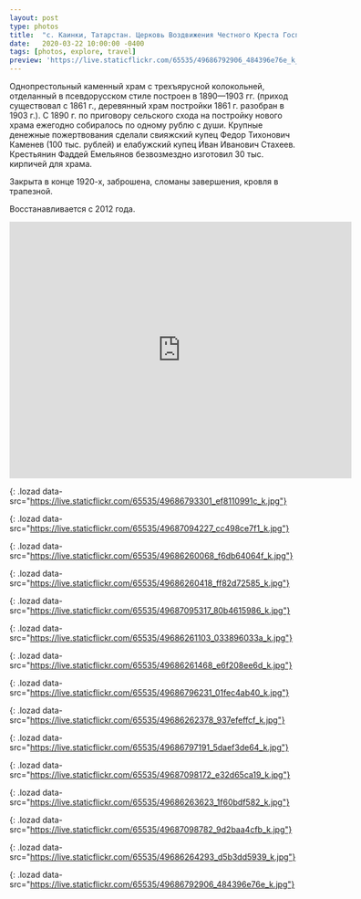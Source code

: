 ```yaml
---
layout: post
type: photos
title:  "с. Каинки, Татарстан. Церковь Воздвижения Честного Креста Господня"
date:   2020-03-22 10:00:00 -0400
tags: [photos, explore, travel]
preview: 'https://live.staticflickr.com/65535/49686792906_484396e76e_k_d.jpg'
---
```


Однопрестольный каменный храм с трехъярусной колокольней, отделанный в псевдорусском стиле построен в 1890—1903 гг. (приход существовал с 1861 г., деревянный храм постройки 1861 г. разобран в 1903 г.).
С 1890 г. по приговору сельского схода на постройку нового храма ежегодно собиралось по одному рублю с души. Крупные денежные пожертвования сделали свияжский купец Федор Тихонович Каменев (100 тыс. рублей) и елабужский купец Иван Иванович Стахеев. Крестьянин Фаддей Емельянов безвозмездно изготовил 30 тыс. кирпичей для храма. 

Закрыта в конце 1920-х, заброшена, сломаны завершения, кровля в трапезной.

Восстанавливается с 2012 года.

<iframe src="https://www.google.com/maps/embed?pb=!1m14!1m12!1m3!1d1967.161342458249!2d48.53224956692228!3d55.644905086703425!2m3!1f0!2f0!3f0!3m2!1i1024!2i768!4f13.1!5e1!3m2!1sen!2sca!4v1584895859877!5m2!1sen!2sca" width="600" height="450" frameborder="0" style="border:0" allowfullscreen="" class="post-map"></iframe>

![](){: .lozad data-src="https://live.staticflickr.com/65535/49686793301_ef8110991c_k.jpg"}

![](){: .lozad data-src="https://live.staticflickr.com/65535/49687094227_cc498ce7f1_k.jpg"}

![](){: .lozad data-src="https://live.staticflickr.com/65535/49686260068_f6db64064f_k.jpg"}

![](){: .lozad data-src="https://live.staticflickr.com/65535/49686260418_ff82d72585_k.jpg"}

![](){: .lozad data-src="https://live.staticflickr.com/65535/49687095317_80b4615986_k.jpg"}

![](){: .lozad data-src="https://live.staticflickr.com/65535/49686261103_033896033a_k.jpg"}

![](){: .lozad data-src="https://live.staticflickr.com/65535/49686261468_e6f208ee6d_k.jpg"}

![](){: .lozad data-src="https://live.staticflickr.com/65535/49686796231_01fec4ab40_k.jpg"}

![](){: .lozad data-src="https://live.staticflickr.com/65535/49686262378_937efeffcf_k.jpg"}

![](){: .lozad data-src="https://live.staticflickr.com/65535/49686797191_5daef3de64_k.jpg"}

![](){: .lozad data-src="https://live.staticflickr.com/65535/49687098172_e32d65ca19_k.jpg"}

![](){: .lozad data-src="https://live.staticflickr.com/65535/49686263623_1f60bdf582_k.jpg"}

![](){: .lozad data-src="https://live.staticflickr.com/65535/49687098782_9d2baa4cfb_k.jpg"}

![](){: .lozad data-src="https://live.staticflickr.com/65535/49686264293_d5b3dd5939_k.jpg"}

![](){: .lozad data-src="https://live.staticflickr.com/65535/49686792906_484396e76e_k.jpg"}
